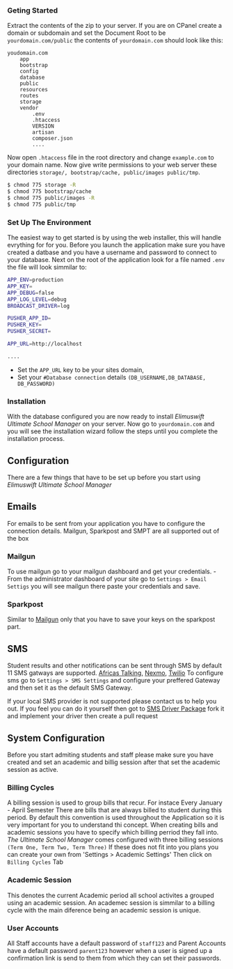 ### Geting Started
Extract the contents of the zip to your server. If you are on CPanel create a domain or subdomain and set the Document  Root to be `yourdomain.com/public` the contents of `yourdomain.com` should look like this:
```
youdomain.com
	app
	bootstrap
	config
	database
	public
	resources
	routes
	storage
	vendor
		.env
		.htaccess
		VERSION
		artisan
		composer.json
		....
```
Now open `.htaccess` file in the root directory and change `example.com` to your domain name. Now give write permissions to your web server these directories `storage/, bootstrap/cache, public/images public/tmp`.

```bash
$ chmod 775 storage -R
$ chmod 775 bootstrap/cache
$ chmod 775 public/images -R
$ chmod 775 public/tmp
```

### Set Up The Environment

The easiest way to get started is by using the web installer, this will handle evrything for for you. 
Before you launch the application make sure you have created a datbase and you have a username and password to connect to your database.
Next on the root of the application look for a file named `.env` the file will look simmilar to:

```bash
APP_ENV=production
APP_KEY=
APP_DEBUG=false
APP_LOG_LEVEL=debug
BROADCAST_DRIVER=log

PUSHER_APP_ID=
PUSHER_KEY=
PUSHER_SECRET=

APP_URL=http://localhost

....
```
 - Set the `APP_URL` key to be your sites domain,
 - Set your `#Database connection` details `(DB_USERNAME,DB_DATABASE, DB_PASSWORD)`

### Installation
With the database configured you are now ready to install *Elimuswift Ultimate School Manager* on your server. Now go to `yourdomain.com` and you will see the installation wizard follow the steps until you complete the installation process.

## Configuration
There are a few things that have to be set up before you start using *Elimuswift Ultimate School Manager* 

## Emails
For emails to be sent from your application you have to configure the connection details. Mailgun, Sparkpost and SMPT are all supported out of the box

### Mailgun
To use mailgun go to your mailgun dashboard and get your credentials.
	- From the administrator dashboard of your site go to `Settings > Email Settigs` you will see mailgun there paste your credentials and save.

### Sparkpost 
Similar to [Mailgun](#mailgun) only that you have to save your keys on the sparkpost part.

## SMS
Student results and other notifications can be sent through SMS by default 11 SMS gatways are supported. [Africas Talking,](https://www.africastalking.com/) [Nexmo,](https://www.nexmo.com/) [Twilio](https://www.twilio.com) 
To configure sms go to `Settings > SMS Settings` and configure your preffered Gateway and then set it as the default SMS Gateway. 

If your local SMS provider is not supported please contact us to help you out. If you feel you can do it yourself then got to [SMS Driver Package](https://github.com/Elimuswift/sms) fork it and implement your driver then create a pull request 

## System Configuration

Before you start admiting students and staff please make sure you have created and set an academic and billig session after that set the academic session as active.

### Billing Cycles  
A billing session is used to group bills that recur. For instace Every January - April Semester There are bills that are always billed to student during this period. By default this convention is used throughout the Application so it is very important for you to understand thi concept. When creating bills and academic sessions you have to specify which billing perriod they fall into. *The Ultimate School Manager* comes configured with three billing sessions `(Term One, Term Two, Term Three)` If these does not fit into you plans you can create your own from 'Settings > Academic Settings' Then click on `Billing Cycles` Tab 

### Academic Session
This denotes the current Academic period  all school activites a grouped using an academic session. An academec session is simmilar to a billing cycle with the main diference being an academic session is unique.

### User Accounts
All Staff accounts have a default password of `staff123` and Parent Accounts have a default password `parent123` however when a user is signed up a confirmation link  is send to them from which they can set their passwords.